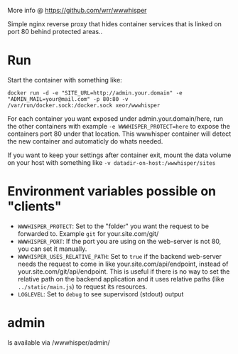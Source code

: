 More info @ https://github.com/wrr/wwwhisper

Simple nginx reverse proxy that hides container services that is linked on port 80 behind protected areas..

# Run #

Start the container with something like:

    docker run -d -e "SITE_URL=http://admin.your.domain" -e "ADMIN_MAIL=your@mail.com" -p 80:80 -v /var/run/docker.sock:/docker.sock xeor/wwwhisper

For each container you want exposed under admin.your.domain/here, run the other containers with example `-e WWWHISPER_PROTECT=here` to expose the containers port 80 under that location.
This wwwhisper container will detect the new container and automaticly do whats needed.

If you want to keep your settings after container exit, mount the data volume on your host with something like `-v datadir-on-host:/wwwhisper/sites`

# Environment variables possible on "clients" #
* `WWWHISPER_PROTECT`: Set to the "folder" you want the request to be forwarded to. Example `git` for your.site.com/git/
* `WWWHISPER_PORT`: If the port you are using on the web-server is not 80, you can set it manually.
* `WWWHISPER_USES_RELATIVE_PATH`: Set to `true` if the backend web-server needs the request to come in like your.site.com/api/endpoint, instead of your.site.com/git/api/endpoint. This is useful if there is no way to set the relative path on the backend application and it uses relative paths (like `../static/main.js`) to request its resources.
* `LOGLEVEL`: Set to `debug` to see supervisord (stdout) output

# admin #
Is available via /wwwhisper/admin/

